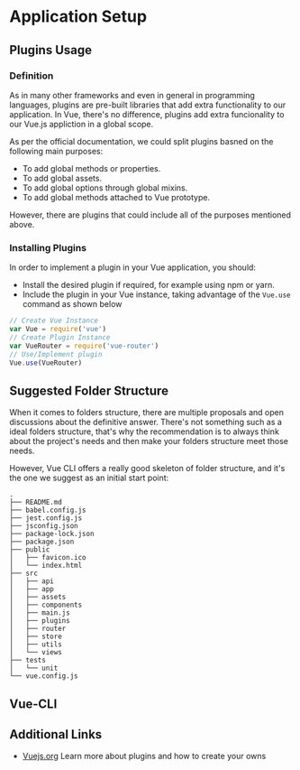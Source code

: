 # Application Setup

## Plugins Usage

### Definition

As in many other frameworks and even in general in programming languages, plugins are pre-built libraries that add extra functionality to our application. In Vue, there's no difference, plugins add extra funcionality to our Vue.js appliction in a global scope.

As per the official documentation, we could split plugins basned on the following main purposes:

- To add global methods or properties.
- To add global assets.
- To add global options through global mixins.
- To add global methods attached to Vue prototype.

However, there are plugins that could include all of the purposes mentioned above.

### Installing Plugins

In order to implement a plugin in your Vue application, you should:

- Install the desired plugin if required, for example using npm or yarn.
- Include the plugin in your Vue instance, taking advantage of the ``` Vue.use ``` command as shown below

```javascript
// Create Vue Instance
var Vue = require('vue')
// Create Plugin Instance
var VueRouter = require('vue-router')
// Use/Implement plugin
Vue.use(VueRouter)
```

## Suggested Folder Structure

When it comes to folders structure, there are multiple proposals and open discussions about the definitive answer. There's not something such as a ideal folders structure, that's why the recommendation is to always think about the project's needs and then make your folders structure meet those needs.

However, Vue CLI offers a really good skeleton of folder structure, and it's the one we suggest as an initial start point:

```
.
├── README.md
├── babel.config.js
├── jest.config.js
├── jsconfig.json
├── package-lock.json
├── package.json
├── public
│   ├── favicon.ico
│   └── index.html
├── src
│   ├── api
│   ├── app
│   ├── assets
│   ├── components
│   ├── main.js
│   ├── plugins
│   ├── router
│   ├── store
│   ├── utils
│   └── views
├── tests
│   └── unit
└── vue.config.js
```

## Vue-CLI

## Additional Links

- [Vuejs.org](https://vuejs.org/v2/guide/plugins.html#ad) Learn more about plugins and how to create your owns
